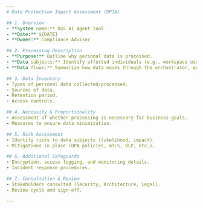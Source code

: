 ```yaml
---
# Data Protection Impact Assessment (DPIA)

## 1. Overview
- **System name:** OSS AI Agent Tool
- **Date:** ${DATE}
- **Owner:** Compliance Advisor

## 2. Processing Description
- **Purpose:** Outline why personal data is processed.
- **Data subjects:** Identify affected individuals (e.g., workspace users, approvers).
- **Data flows:** Summarize how data moves through the orchestrator, queue, indexer, and storage components.

## 3. Data Inventory
- Types of personal data collected/processed.
- Sources of data.
- Retention period.
- Access controls.

## 4. Necessity & Proportionality
- Assessment of whether processing is necessary for business goals.
- Measures to ensure data minimization.

## 5. Risk Assessment
- Identify risks to data subjects (likelihood, impact).
- Mitigations in place (OPA policies, mTLS, DLP, etc.).

## 6. Additional Safeguards
- Encryption, access logging, and monitoring details.
- Incident response procedures.

## 7. Consultation & Review
- Stakeholders consulted (Security, Architecture, Legal).
- Review cycle and sign-off.

---
```

